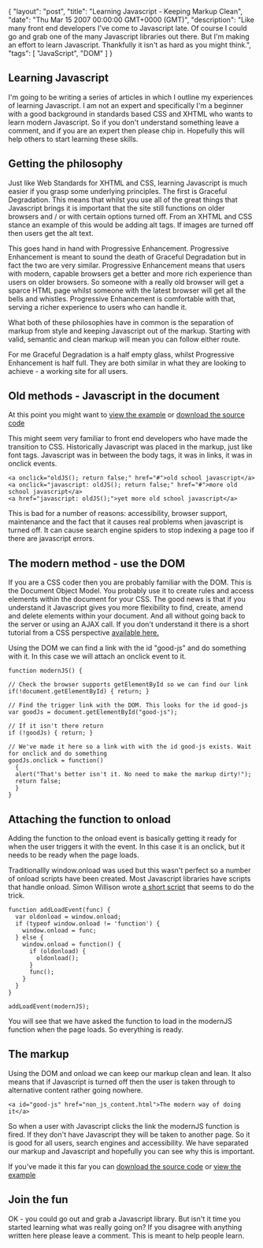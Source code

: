 {
  "layout": "post",
  "title": "Learning Javascript - Keeping Markup Clean",
  "date": "Thu Mar 15 2007 00:00:00 GMT+0000 (GMT)",
  "description": "Like many front end developers I've come to Javascript late. Of course I could go and grab one of the many Javascript libraries out there. But I'm making an effort to learn Javascript. Thankfully it isn't as hard as you might think.",
  "tags": [
    "JavaScript",
    "DOM"
  ]
}

## Learning Javascript

I'm going to be writing a series of articles in which I outline my experiences of learning Javascript. I am not an expert and specifically I'm a beginner with a good background in standards based CSS and XHTML who wants to learn modern Javascript. So if you don't understand something leave a comment, and if you are an expert then please chip in. Hopefully this will help others to start learning these skills. 

## Getting the philosophy

Just like Web Standards for XHTML and CSS, learning Javascript is much easier if you grasp some underlying principles. The first is Graceful Degradation. This means that whilst you use all of the great things that Javascript brings it is important that the site still functions on older browsers and / or with certain options turned off. From an XHTML and CSS stance an example of this would be adding alt tags. If images are turned off then users get the alt text. 

This goes hand in hand with Progressive Enhancement. Progressive Enhancement is meant to sound the death of Graceful Degradation but in fact the two are very similar. Progressive Enhancement means that users with modern, capable browsers get a better and more rich experience than users on older browsers. So someone with a really old browser will get a sparce HTML page whilst someone with the latest browser will get all the bells and whistles. Progressive Enhancement is comfortable with that, serving a richer experience to users who can handle it. 

What both of these philosophies have in common is the separation of markup from style and keeping Javascript out of the markup. Starting with valid, semantic and clean markup will mean you can follow either route. 

For me Graceful Degradation is a half empty glass, whilst Progressive Enhancement is half full. They are both similar in what they are looking to achieve - a working site for all users.

## Old methods - Javascript in the document

At this point you might want to [view the example][1] or [download the source code][2]

This might seem very familiar to front end developers who have made the transition to CSS. Historically Javascript was placed in the markup, just like font tags. Javascript was in between the body tags, it was in links, it was in onclick events. 

    <a onclick="oldJS(); return false;" href="#">old school javascript</a>
    <a onclick="javascript: oldJS(); return false;" href="#">more old school javascript</a>
    <a href="javascript: oldJS();">yet more old school javascript</a>

This is bad for a number of reasons: accessibility, browser support, maintenance and the fact that it causes real problems when javascript is turned off. It can cause search engine spiders to stop indexing a page too if there are javascript errors.

## The modern method - use the DOM

If you are a CSS coder then you are probably familiar with the DOM. This is the Document Object Model. You probably use it to create rules and access elements within the document for your CSS. The good news is that if you understand it Javascript gives you more flexibility to find, create, amend and delete elements within your document. And all without going back to the server or using an AJAX call. If you don't understand it there is a short tutorial from a CSS perspective [available here.][3]

Using the DOM we can find a link with the id "good-js" and do something with it. In this case we will attach an onclick event to it. 

    function modernJS() {

    // Check the browser supports getElementById so we can find our link
    if(!document.getElementById) { return; }

    // Find the trigger link with the DOM. This looks for the id good-js
    var goodJs = document.getElementById("good-js");

    // If it isn't there return
    if (!goodJs) { return; }

    // We've made it here so a link with with the id good-js exists. Wait for onclick and do something
    goodJs.onclick = function()
      {
      alert("That's better isn't it. No need to make the markup dirty!");
      return false;
      }
    }

## Attaching the function to onload

Adding the function to the onload event is basically getting it ready for when the user triggers it with the event. In this case it is an onclick, but it needs to be ready when the page loads.

Traditionallly window.onload was used but this wasn't perfect so a number of onload scripts have been created. Most Javascript libraries have scripts that handle onload. Simon Willison wrote [a short script][4] that seems to do the trick.  

    function addLoadEvent(func) {
      var oldonload = window.onload;
      if (typeof window.onload != 'function') {
        window.onload = func;
      } else {
        window.onload = function() {
          if (oldonload) {
            oldonload();
          }
          func();
        }
      }
    }

    addLoadEvent(modernJS);

You will see that we have asked the function to load in the modernJS function when the page loads. So everything is ready.

## The markup

Using the DOM and onload we can keep our markup clean and lean. It also means that if Javascript is turned off then the user is taken through to alternative content rather going nowhere. 

    <a id="good-js" href="non_js_content.html">The modern way of doing it</a>

So when a user with Javascript clicks the link the modernJS function is fired. If they don't have Javascript they will be taken to another page. So it is good for all users, search engines and accessibility. We have separated our markup and Javascript and hopefully you can see why this is important. 

If you've made it this far you can [download the source code][2] or [view the example][1]

## Join the fun

OK - you could go out and grab a Javascript library. But isn't it time you started learning what was really going on? If you disagree with anything written here please leave a comment. This is meant to help people learn.

 [1]: http://shapeshed.com/examples/keeping-markup-clean/
 [2]: http://cdn.shapeshed.com/downloads/keeping-markup-clean.zip
 [3]: http://shapeshed.com/dom_css_a_beautiful_couple/
 [4]: http://simonwillison.net/2004/May/26/addLoadEvent/
